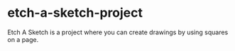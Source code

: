 # etch-a-sketch-project
Etch A Sketch is a project where you can create drawings by using squares on a page. 
